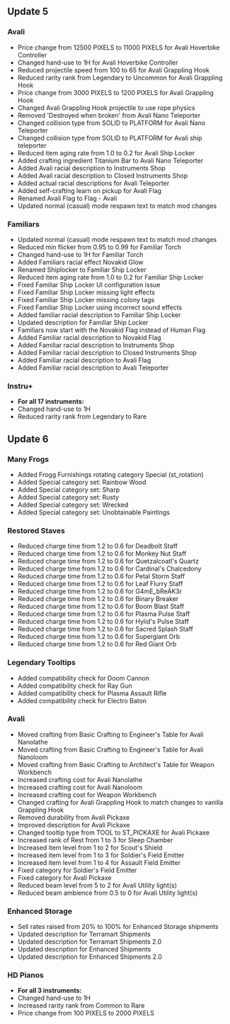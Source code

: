 ## Update 5
### Avali
+ Price change from 12500 PIXELS to 11000 PIXELS for Avali Hoverbike Controller
+ Changed hand-use to 1H for Avali Hoverbike Controller
+ Reduced projectile speed from 100 to 65 for Avali Grappling Hook
+ Reduced rarity rank from Legendary to Uncommon for Avali Grappling Hook
+ Price change from 3000 PIXELS to 1200 PIXELS for Avali Grappling Hook
+ Changed Avali Grappling Hook projectile to use rope physics
+ Removed 'Destroyed when broken' from Avali Nano Teleporter
+ Changed collision type from SOLID to PLATFORM for Avali Nano Teleporter
+ Changed collision type from SOLID to PLATFORM for Avali ship teleporter
+ Reduced item aging rate from 1.0 to 0.2 for Avali Ship Locker
+ Added crafting ingredient Titanium Bar to Avali Nano Teleporter
+ Added Avali racial description to Instruments Shop
+ Added Avali racial description to Closed Instruments Shop
+ Added actual racial descriptions for Avali Teleporter
+ Added self-crafting learn on pickup for Avali Flag
+ Renamed Avali Flag to Flag - Avali
+ Updated normal (casual) mode respawn text to match mod changes

### Familiars
+ Updated normal (casual) mode respawn text to match mod changes
+ Reduced min flicker from 0.95 to 0.99 for Familiar Torch
+ Changed hand-use to 1H for Familiar Torch
+ Added Familiars racial effect Novakid Glow
+ Renamed Shiplocker to Familiar Ship Locker
+ Reduced item aging rate from 1.0 to 0.2 for Familiar Ship Locker
+ Fixed Familiar Ship Locker UI configuration issue
+ Fixed Familiar Ship Locker missing light effects
+ Fixed Familiar Ship Locker missing colony tags
+ Fixed Familiar Ship Locker using incorrect sound effects
+ Added familiar racial description to Familiar Ship Locker
+ Updated description for Familiar Ship Locker
+ Familiars now start with the Novakid Flag instead of Human Flag
+ Added Familiar racial description to Novakid Flag
+ Added Familiar racial description to Instruments Shop
+ Added Familiar racial description to Closed Instruments Shop
+ Added Familiar racial description to Avali Flag
+ Added Familiar racial description to Avali Teleporter

### Instru+
+ **For all 17 instruments:**
+ Changed hand-use to 1H
+ Reduced rarity rank from Legendary to Rare

## Update 6
### Many Frogs
+ Added Frogg Furnishings rotating category Special (st_rotation)
+ Added Special category set: Rainbow Wood
+ Added Special category set: Sharp
+ Added Special category set: Rusty
+ Added Special category set: Wrecked
+ Added Special category set: Unobtainable Paintings

### Restored Staves
+ Reduced charge time from 1.2 to 0.6 for Deadbolt Staff
+ Reduced charge time from 1.2 to 0.6 for Monkey Nut Staff
+ Reduced charge time from 1.2 to 0.6 for Quetzalcoatl's Quartz
+ Reduced charge time from 1.2 to 0.6 for Cardinal's Chalcedony
+ Reduced charge time from 1.2 to 0.6 for Petal Storm Staff
+ Reduced charge time from 1.2 to 0.6 for Leaf Flurry Staff
+ Reduced charge time from 1.2 to 0.6 for G4mE_bReÄK3r
+ Reduced charge time from 1.2 to 0.6 for Binary Breaker
+ Reduced charge time from 1.2 to 0.6 for Boom Blast Staff
+ Reduced charge time from 1.2 to 0.6 for Plasma Pulse Staff
+ Reduced charge time from 1.2 to 0.6 for Hylid's Pulse Staff
+ Reduced charge time from 1.2 to 0.6 for Sacred Splash Staff
+ Reduced charge time from 1.2 to 0.6 for Supergiant Orb
+ Reduced charge time from 1.2 to 0.6 for Red Giant Orb

### Legendary Tooltips
+ Added compatibility check for Doom Cannon
+ Added compatibility check for Ray Gun
+ Added compatibility check for Plasma Assault Rifle
+ Added compatibility check for Electro Baton

### Avali
+ Moved crafting from Basic Crafting to Engineer's Table for Avali Nanolathe
+ Moved crafting from Basic Crafting to Engineer's Table for Avali Nanoloom
+ Moved crafting from Basic Crafting to Architect's Table for Weapon Workbench
+ Increased crafting cost for Avali Nanolathe
+ Increased crafting cost for Avali Nanoloom
+ Increased crafting cost for Weapon Workbench
+ Changed crafting for Avali Grappling Hook to match changes to vanilla Grappling Hook
+ Removed durability from Avali Pickaxe
+ Improved description for Avali Pickaxe
+ Changed tooltip type from TOOL to ST_PICKAXE for Avali Pickaxe
+ Increased rank of Rest from 1 to 3 for Sleep Chamber
+ Increased item level from 1 to 2 for Scout's Shield
+ Increased item level from 1 to 3 for Soldier's Field Emitter
+ Increased item level from 1 to 4 for Assault Field Emitter
+ Fixed category for Soldier's Field Emitter
+ Fixed category for Avali Pickaxe
+ Reduced beam level from 5 to 2 for Avali Utility light(s)
+ Reduced beam ambience from 0.5 to 0 for Avali Utility light(s)

### Enhanced Storage
+ Sell rates raised from 20% to 100% for Enhanced Storage shipments
+ Updated description for Terramart Shipments
+ Updated description for Terramart Shipments 2.0
+ Updated description for Enhanced Shipments
+ Updated description for Enhanced Shipments 2.0

### HD Pianos
+ **For all 3 instruments:**
+ Changed hand-use to 1H
+ Increased rarity rank from Common to Rare
+ Price change from 100 PIXELS to 2000 PIXELS
